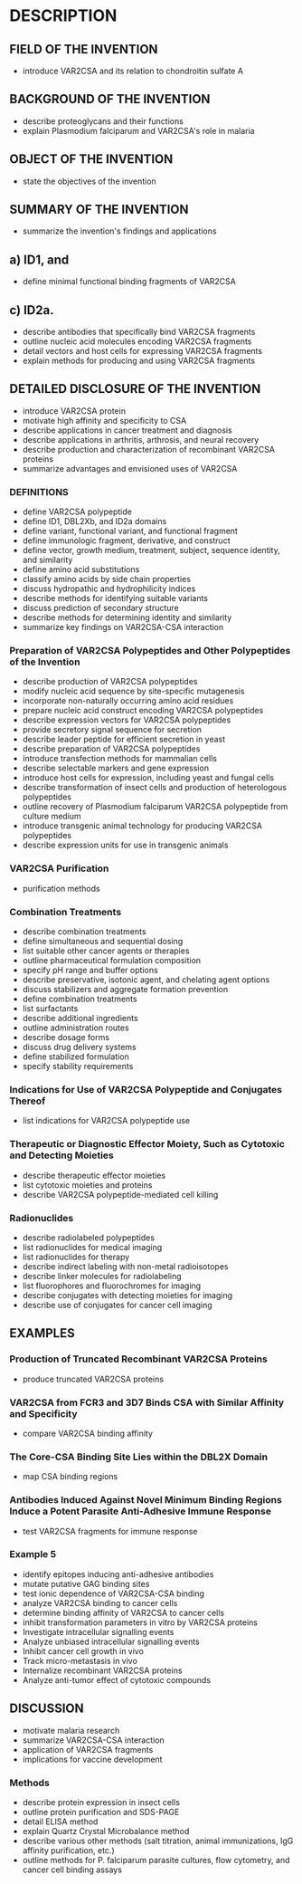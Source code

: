 # DESCRIPTION

## FIELD OF THE INVENTION

- introduce VAR2CSA and its relation to chondroitin sulfate A

## BACKGROUND OF THE INVENTION

- describe proteoglycans and their functions
- explain Plasmodium falciparum and VAR2CSA's role in malaria

## OBJECT OF THE INVENTION

- state the objectives of the invention

## SUMMARY OF THE INVENTION

- summarize the invention's findings and applications

## a) ID1, and

- define minimal functional binding fragments of VAR2CSA

## c) ID2a.

- describe antibodies that specifically bind VAR2CSA fragments
- outline nucleic acid molecules encoding VAR2CSA fragments
- detail vectors and host cells for expressing VAR2CSA fragments
- explain methods for producing and using VAR2CSA fragments

## DETAILED DISCLOSURE OF THE INVENTION

- introduce VAR2CSA protein
- motivate high affinity and specificity to CSA
- describe applications in cancer treatment and diagnosis
- describe applications in arthritis, arthrosis, and neural recovery
- describe production and characterization of recombinant VAR2CSA proteins
- summarize advantages and envisioned uses of VAR2CSA

### DEFINITIONS

- define VAR2CSA polypeptide
- define ID1, DBL2Xb, and ID2a domains
- define variant, functional variant, and functional fragment
- define immunologic fragment, derivative, and construct
- define vector, growth medium, treatment, subject, sequence identity, and similarity
- define amino acid substitutions
- classify amino acids by side chain properties
- discuss hydropathic and hydrophilicity indices
- describe methods for identifying suitable variants
- discuss prediction of secondary structure
- describe methods for determining identity and similarity
- summarize key findings on VAR2CSA-CSA interaction

### Preparation of VAR2CSA Polypeptides and Other Polypeptides of the Invention

- describe production of VAR2CSA polypeptides
- modify nucleic acid sequence by site-specific mutagenesis
- incorporate non-naturally occurring amino acid residues
- prepare nucleic acid construct encoding VAR2CSA polypeptides
- describe expression vectors for VAR2CSA polypeptides
- provide secretory signal sequence for secretion
- describe leader peptide for efficient secretion in yeast
- describe preparation of VAR2CSA polypeptides
- introduce transfection methods for mammalian cells
- describe selectable markers and gene expression
- introduce host cells for expression, including yeast and fungal cells
- describe transformation of insect cells and production of heterologous polypeptides
- outline recovery of Plasmodium falciparum VAR2CSA polypeptide from culture medium
- introduce transgenic animal technology for producing VAR2CSA polypeptides
- describe expression units for use in transgenic animals

### VAR2CSA Purification

- purification methods

### Combination Treatments

- describe combination treatments
- define simultaneous and sequential dosing
- list suitable other cancer agents or therapies
- outline pharmaceutical formulation composition
- specify pH range and buffer options
- describe preservative, isotonic agent, and chelating agent options
- discuss stabilizers and aggregate formation prevention
- define combination treatments
- list surfactants
- describe additional ingredients
- outline administration routes
- describe dosage forms
- discuss drug delivery systems
- define stabilized formulation
- specify stability requirements

### Indications for Use of VAR2CSA Polypeptide and Conjugates Thereof

- list indications for VAR2CSA polypeptide use

### Therapeutic or Diagnostic Effector Moiety, Such as Cytotoxic and Detecting Moieties

- describe therapeutic effector moieties
- list cytotoxic moieties and proteins
- describe VAR2CSA polypeptide-mediated cell killing

### Radionuclides

- describe radiolabeled polypeptides
- list radionuclides for medical imaging
- list radionuclides for therapy
- describe indirect labeling with non-metal radioisotopes
- describe linker molecules for radiolabeling
- list fluorophores and fluorochromes for imaging
- describe conjugates with detecting moieties for imaging
- describe use of conjugates for cancer cell imaging

## EXAMPLES

### Production of Truncated Recombinant VAR2CSA Proteins

- produce truncated VAR2CSA proteins

### VAR2CSA from FCR3 and 3D7 Binds CSA with Similar Affinity and Specificity

- compare VAR2CSA binding affinity

### The Core-CSA Binding Site Lies within the DBL2X Domain

- map CSA binding regions

### Antibodies Induced Against Novel Minimum Binding Regions Induce a Potent Parasite Anti-Adhesive Immune Response

- test VAR2CSA fragments for immune response

### Example 5

- identify epitopes inducing anti-adhesive antibodies
- mutate putative GAG binding sites
- test ionic dependence of VAR2CSA-CSA binding
- analyze VAR2CSA binding to cancer cells
- determine binding affinity of VAR2CSA to cancer cells
- inhibit transformation parameters in vitro by VAR2CSA proteins
- Investigate intracellular signalling events
- Analyze unbiased intracellular signalling events
- Inhibit cancer cell growth in vivo
- Track micro-metastasis in vivo
- Internalize recombinant VAR2CSA proteins
- Analyze anti-tumor effect of cytotoxic compounds

## DISCUSSION

- motivate malaria research
- summarize VAR2CSA-CSA interaction
- application of VAR2CSA fragments
- implications for vaccine development

### Methods

- describe protein expression in insect cells
- outline protein purification and SDS-PAGE
- detail ELISA method
- explain Quartz Crystal Microbalance method
- describe various other methods (salt titration, animal immunizations, IgG affinity purification, etc.)
- outline methods for P. falciparum parasite cultures, flow cytometry, and cancer cell binding assays

